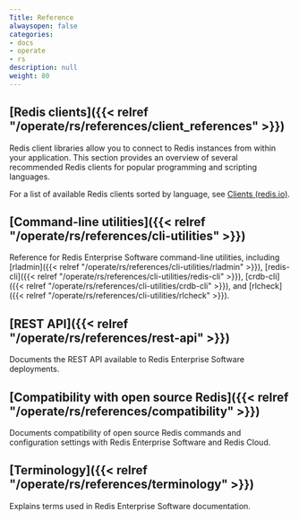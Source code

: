 ```yaml
---
Title: Reference
alwaysopen: false
categories:
- docs
- operate
- rs
description: null
weight: 80
---
```


## [Redis clients]({{< relref "/operate/rs/references/client_references" >}})

Redis client libraries allow you to connect to Redis instances from within your application. This section provides an overview of several recommended Redis clients for popular programming and scripting languages.

For a list of available Redis clients sorted by language, see [Clients (redis.io)](https://redis.io/resources/clients/).

## [Command-line utilities]({{< relref "/operate/rs/references/cli-utilities" >}})

Reference for Redis Enterprise Software command-line utilities, including [rladmin]({{< relref "/operate/rs/references/cli-utilities/rladmin" >}}), [redis-cli]({{< relref "/operate/rs/references/cli-utilities/redis-cli" >}}), [crdb-cli]({{< relref "/operate/rs/references/cli-utilities/crdb-cli" >}}), and [rlcheck]({{< relref "/operate/rs/references/cli-utilities/rlcheck" >}}).

## [REST API]({{< relref "/operate/rs/references/rest-api" >}})

Documents the REST API available to Redis Enterprise Software deployments.

## [Compatibility with open source Redis]({{< relref "/operate/rs/references/compatibility" >}}) 

Documents compatibility of open source Redis commands and configuration settings with Redis Enterprise Software and Redis Cloud.

## [Terminology]({{< relref "/operate/rs/references/terminology" >}})

Explains terms used in Redis Enterprise Software documentation.